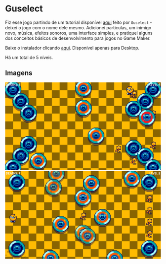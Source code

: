 # Guselect

Fiz esse jogo partindo de um tutorial disponível [aqui](https://www.youtube.com/watch?v=ypo83R7sIg0) feito por `Guselect` - deixei o jogo com o nome dele mesmo. Adicionei particulas, um inimigo novo, música, efeitos sonoros, uma interface simples, e pratiquei alguns dos conceitos básicos de desenvolvimento para jogos no Game Maker.

Baixe o instalador clicando [aqui](https://github.com/L-Marcel/guselect/raw/master/Install%20-%20Guselect%20-%20Marcel%20Version.exe). Disponível apenas para Desktop.

Há um total de 5 níveis.

## Imagens

![level_4](https://github.com/L-Marcel/guselect/blob/master/images/img_1.png?raw=true)
![level_5](https://github.com/L-Marcel/guselect/blob/master/images/img_2.png?raw=true)